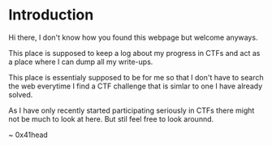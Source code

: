 # Introduction

Hi there, I don't know how you found this webpage but welcome anyways.

This place is supposed to keep a log about my progress in CTFs and act as a place where I can dump all my write-ups.

This place is essentialy supposed to be for me so that I don't have to search the web everytime I find a CTF challenge that is simlar to one I have already solved.

As I have only recently started participating seriously in CTFs there might not be much to look at here. But stil feel free to look arounnd.

~ 0x41head
